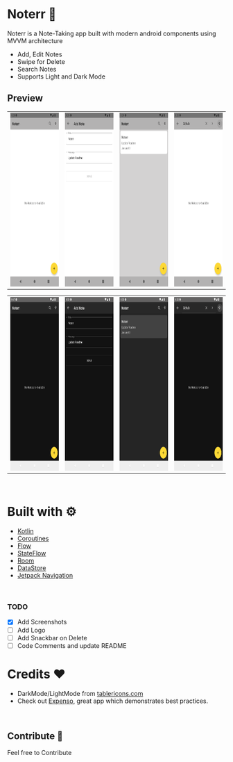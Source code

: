 # Noterr 📓
Noterr is a Note-Taking app built with modern android components using MVVM architecture
- Add, Edit Notes
- Swipe for Delete
- Search Notes
- Supports Light and Dark Mode

## Preview
<table>
    <tr>
        <td>
            <img src="assets/screenshot1.png" height=400px/>
        </td>
        <td>
            <img src="assets/screenshot2.png" height=400px/>
        </td>
        <td>
            <img src="assets/screenshot3.png" height=400px/>
        </td>
        <td>
            <img src="assets/screenshot4.png" height=400px/>
        </td>
    </tr>
</table>
<table>
    <tr>
        <td>
            <img src="assets/darkmodeScreenshot1.png" height=400px/>
        </td>
        <td>
            <img src="assets/darkmodeScreenshot2.png" height=400px/>
        </td>
        <td>
            <img src="assets/darkmodeScreenshot3.png" height=400px/>
        </td>
        <td>
            <img src="assets/darkmodeScreenshot4.png" height=400px/>
        </td>
    </tr>

</table>

<br />

# Built with ⚙️
- [Kotlin](https://kotlinlang.org/)
- [Coroutines](https://kotlinlang.org/docs/reference/coroutines-overview.html)
- [Flow](https://kotlinlang.org/docs/reference/coroutines/flow.html)
- [StateFlow](https://developer.android.com/kotlin/flow/stateflow-and-sharedflow)
- [Room](https://developer.android.com/topic/libraries/architecture/room)
- [DataStore](https://developer.android.com/topic/libraries/architecture/datastore)
- [Jetpack Navigation](https://developer.android.com/guide/navigation)

<br />

### TODO
- [X] Add Screenshots
- [ ] Add Logo
- [ ] Add Snackbar on Delete
- [ ] Code Comments and update README

# Credits ❤️
- DarkMode/LightMode from [tablericons.com](https://tablericons.com)
- Check out [Expenso](https://github.com/Spikeysanju/Expenso), great app which demonstrates best practices.


<br />

## Contribute 🤝
Feel free to Contribute
